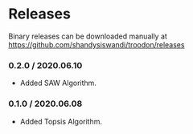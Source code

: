 # Releases

Binary releases can be downloaded manually at https://github.com/shandysiswandi/troodon/releases

### 0.2.0 / 2020.06.10

- Added SAW Algorithm.

### 0.1.0 / 2020.06.08

- Added Topsis Algorithm.
